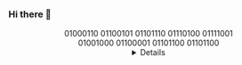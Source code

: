 ### Hi there 👋

<!--
**fentyhall/fentyhall** is a ✨ _special_ ✨ repository because its `README.md` (this file) appears on your GitHub profile.

Here are some ideas to get you started:

- 🔭 I’m currently working on ...
- 🌱 I’m currently learning ...
- 👯 I’m looking to collaborate on ...
- 🤔 I’m looking for help with ...
- 💬 Ask me about ...
- 📫 How to reach me: ...
- 😄 Pronouns: ...
- ⚡ Fun fact: ...
-->

<center>01000110 01100101 01101110 01110100 01111001 
<center>01001000 01100001 01101100 01101100
	
<details>Some other facts about me
